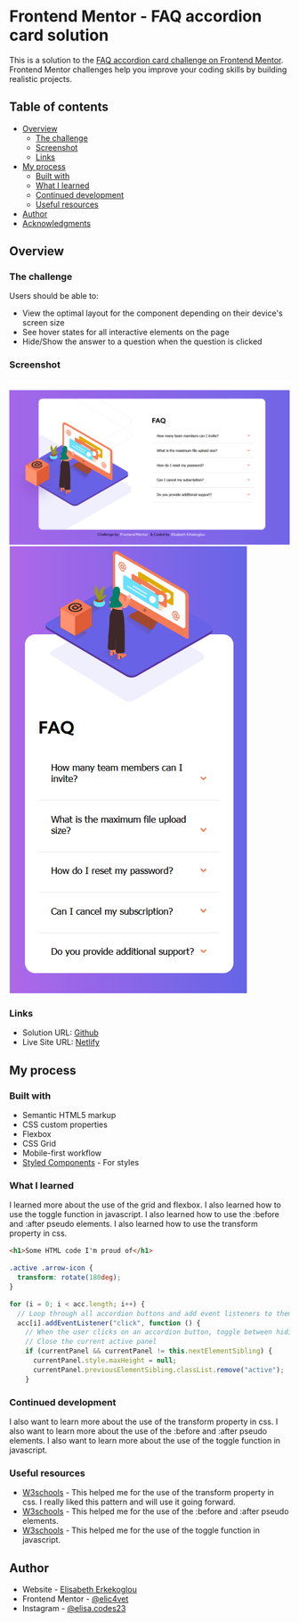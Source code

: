 # Frontend Mentor - FAQ accordion card solution

This is a solution to the [FAQ accordion card challenge on Frontend Mentor](https://www.frontendmentor.io/challenges/faq-accordion-card-XlyjD0Oam). Frontend Mentor challenges help you improve your coding skills by building realistic projects.

## Table of contents

- [Overview](#overview)
  - [The challenge](#the-challenge)
  - [Screenshot](#screenshot)
  - [Links](#links)
- [My process](#my-process)
  - [Built with](#built-with)
  - [What I learned](#what-i-learned)
  - [Continued development](#continued-development)
  - [Useful resources](#useful-resources)
- [Author](#author)
- [Acknowledgments](#acknowledgments)

## Overview

### The challenge

Users should be able to:
- View the optimal layout for the component depending on their device's screen size
- See hover states for all interactive elements on the page
- Hide/Show the answer to a question when the question is clicked

### Screenshot

![](./src/assets/images/desktop_app1.png)
![](./src/assets/images/mobile_app1.png)

### Links

- Solution URL: [Github](https://github.com/elic4vet/faq-card)
- Live Site URL: [Netlify](https://fascinating-dusk-68f6ff.netlify.app/)

## My process

### Built with

- Semantic HTML5 markup
- CSS custom properties
- Flexbox
- CSS Grid
- Mobile-first workflow
- [Styled Components](https://styled-components.com/) - For styles

### What I learned

I learned more about the use of the grid and flexbox. I also learned how to use the toggle function in javascript. I also learned how to use the :before and :after pseudo elements. I also learned how to use the transform property in css.

```html
<h1>Some HTML code I'm proud of</h1>
```

```css
.active .arrow-icon {
  transform: rotate(180deg);
}
```

```js
for (i = 0; i < acc.length; i++) {
  // Loop through all accordion buttons and add event listeners to them
  acc[i].addEventListener("click", function () {
    // When the user clicks on an accordion button, toggle between hiding and showing the active panel
    // Close the current active panel
    if (currentPanel && currentPanel != this.nextElementSibling) {
      currentPanel.style.maxHeight = null;
      currentPanel.previousElementSibling.classList.remove("active");
    }

```

### Continued development

I also want to learn more about the use of the transform property in css. I also want to learn more about the use of the :before and :after pseudo elements. I also want to learn more about the use of the toggle function in javascript.

### Useful resources

- [W3schools](https://www.w3schools.com/) - This helped me for the use of the transform property in css. I really liked this pattern and will use it going forward.
- [W3schools](https://www.w3schools.com/) - This helped me for the use of the :before and :after pseudo elements.
- [W3schools](https://www.w3schools.com/) - This helped me for the use of the toggle function in javascript.

## Author

- Website - [Elisabeth Erkekoglou ](https://www.linkedin.com/in/eerkekoglou/)
- Frontend Mentor - [@elic4vet](https://www.frontendmentor.io/profile/elic4vet)
- Instagram - [@elisa.codes23](https://www.instagram.com/elisa.codes23/)

